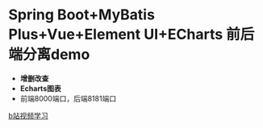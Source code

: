 # Spring Boot+MyBatis Plus+Vue+Element UI+ECharts 前后端分离demo

-  **增删改查**
- **Echarts图表**
- 前端8000端口，后端8181端口


[b站视频学习](https://www.bilibili.com/video/BV1i5411A7gu)
